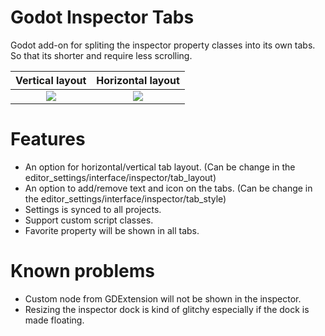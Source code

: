 # Godot Inspector Tabs
Godot add-on for spliting the inspector property classes into its own tabs. So that its shorter and require less scrolling.

Vertical layout           |  Horizontal layout
:-------------------------:|:-------------------------:
![](https://github.com/user-attachments/assets/fc5455d2-c48d-4e1f-b51f-4c09e2d4eb83)  |  ![](https://github.com/user-attachments/assets/e2849982-a57f-46d6-bcfa-c38676032b9d)

# Features
- An option for horizontal/vertical tab layout. (Can be change in the editor_settings/interface/inspector/tab_layout)
- An option to add/remove text and icon on the tabs. (Can be change in the editor_settings/interface/inspector/tab_style)
- Settings is synced to all projects.
- Support custom script classes.
- Favorite property will be shown in all tabs.

# Known problems
- Custom node from GDExtension will not be shown in the inspector.
- Resizing the inspector dock is kind of glitchy especially if the dock is made floating.
